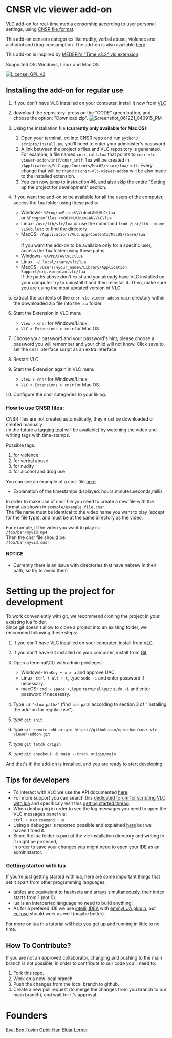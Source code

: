 # CNSR vlc viewer add-on

VLC add-on for real-time media censorship according to user personal settings,
using [CNSR file format](https://github.com/ophirhan/cnsr-file-format-specification).

This add-on censors categories like nudity, verbal abuse, violence and alchohol and drug consumption.
The add-on is also available [here](https://addons.videolan.org/p/1537958/).

This add-on is inspired by [MEDERI's "Time v3.2" vlc extension](https://addons.videolan.org/p/1154032/).

Supported OS: Windows, Linux and Mac OS.

[![License: GPL v3](https://img.shields.io/badge/License-GPLv3-blue.svg)](https://www.gnu.org/licenses/gpl-3.0)

## Installing the add-on for regular use

1. If you don't have VLC installed on your computer, install it now from [VLC](https://www.videolan.org/)
2. download the repository: press on the "CODE" green button, and choose the option: "Download zip".
![Screenshot_061221_040915_PM](https://user-images.githubusercontent.com/19567966/121777049-c8d80580-cb98-11eb-9ac7-6db63a0c518f.jpg)

3. Using the installation file <strong>(currently only available for Mac OS)</strong>:
    1. Open your terminal, cd into CNSR repo and run `python3 scripts/install.py`, you'll need to enter your administer's password
    2. A link between the project's files and VLC repository is generated. For example, a file named `cnsr_intf.lua` that points to `cnsr-vlc-viewer-addon/intf/cnsr_intf.lua` will be created in `/Applications/VLC.app/Contents/MacOS/share/lua/intf`. Every change that will be made in `cnsr-vlc-viewer-addon` will be also made to the installed extension.
    3. You can now jump to instruction #6, and also skip the entire "Setting up the project for development" section.
			       
4. If you want the add-on to be available for all the users of the 
    computer, access the `lua` folder using these paths:
   - Windows- `%ProgramFiles%\VideoLAN\VLC\lua`<br/>  or  `%ProgramFiles (x86)%\VideoLAN\VLC\lua`<br/>
   - Linux- `/usr/lib/vlc/lua` or use the command `find /usr/lib -iname VLSub.luac` to find the directory <br/>
   - MacOS- `/Applications/VLC.app/Contents/MacOS/share/lua`<br/>
     <br/>
   If you want the add-on to be available only for a specific user,
   access the `lua` folder using these paths:
   - Windows- `%APPDATA%\VLC\lua`<br/>
   - Linux- `~/.local/share/vlc/lua`<br/>
   - MacOS- `/Users/%your_name%/Library/Application Support/org.videolan.vlc/lua`<br/>
   If the paths above don't exist and you already have VLC installed on your computer try to uninstall it and then reinstall it. 
   Then, make sure you are using the most updated version of VLC.
  
5. Extract the contents of the `cnsr-vlc-viewer-addon-main` directory within the downloaded zip file into the `lua` folder.
6. Start the Extension in VLC menu
    - `View > cnsr` for Windows/Linux.
    - `VLC > Extensions > cnsr` for Mac OS.
7. Choose your password and your password's hint, please choose a password you will remember and your child will not know.
   Click save to set the cnsr interface script as an extra interface.
8. Restart VLC
9. Start the Extension again in VLC menu
    - `View > cnsr` for Windows/Linux.
    - `VLC > Extensions > cnsr` for Mac OS.
10. Configure the cnsr categories to your liking.

### How to use CNSR files:
CNSR files are not created automatically, they must be downloaded or created manually<br/>
(in the future a [tagging tool](https://github.com/ophirhan/cnsr-tagging-tool) will be available) 
by watching the video and writing tags with time-stamps.<br/>

Possible tags:<br/>
1. for violence<br/>
2. for verbal abuse<br/>
3. for nudity<br/>
4. for alcohol and drug use<br/>

You can see an example of a cnsr file [here](https://github.com/ophirhan/cnsr-vlc-viewer-addon/tree/main/example)<br/>
- Explanation of the timestamps displayed: hours:minutes:seconds,millis

In order to make use of cnsr file you need to create a new file with the format as shown in `example/example_file.cnsr`.<br/>
The file name must be identical to the video name you want to play (except for the file type), and must be at the same directory as the video.

For example, if the video you want to play is: <br>
`/foo/bar/myvid.mp4` <br>
Then the cnsr file should be: <br>
`/foo/bar/myvid.cnsr`

#### NOTICE
- Currently there is an issue with directories that have hebrew in their path, so try to avoid them


# Setting up the project for development
To work conveniently with git, we recommend cloning the project in your exsisting lua folder.<br/>
Since git doesn't allow to clone a project into an existing folder, we reccomend following these steps:

1. If you don't have VLC installed on your computer, install from [VLC](https://www.videolan.org/)

2. If you don't have Git installed on your computer, install from [Git](https://git-scm.com/downloads)

3. Open a terminal\CLI with admin privileges:
    - Windows- `WinKey + x > a` and approve UAC.
    - Linux- `ctrl + alt + t`, type `sudo -i` and enter password if necessary.
    - macOS- `cmd + space >`, type `terminal` type `sudo -i` and enter password if necessary.
    
4. Type `cd "<lua path>"` (find `lua path` according to section 3 of "Installing the add-on for regular use").
5. type `git init`
6. type `git remote add origin https://github.com/ophirhan/cnsr-vlc-viewer-addon.git`
7. type `git fetch origin`
8. type `git checkout -b main --track origin/main`

And that's it! the add-on is installed, and you are ready to start developing.<br/>

## Tips for developers
- To interact with VLC we use the API documented [here](http://git.videolan.org/?p=vlc/vlc-3.0.git;a=blob_plain;f=share/lua/README.txt).
- For more support you can search this [dedicated forum for scripting VLC with lua](https://forum.videolan.org/viewforum.php?f=29) and specificaly visit this [getting started thread](https://forum.videolan.org/viewtopic.php?f=29&t=98644).
- When debbuging in order to see the log messages you need to open the VLC messages panel via:<br/>
`ctrl + m` or `command + m`<br/>
- Using a debugger is reported possible and explained [here](https://forum.videolan.org/viewtopic.php?f=29&t=98644&p=460505#p460505) but we haven't tried it.
- Since the lua folder is part of the vlc installation directory and writing to it might be proteced,<br/>
in order to save your changes you might need to open your IDE as an administartor.<br/>
### Getting started with lua
If you're just getting started with lua, here are some important things that set it apart from other programming languages:<br/>
- tables are equivalent to hashsets and arrays simultaneously, their index starts from 1 (not 0).<br/>
- lua is an interperted language no need to build anything!<br/>
- As for a prefered IDE we use [intellij IDEA](https://www.jetbrains.com/idea/download/#section=windows) with [emmyLUA plugin](https://plugins.jetbrains.com/plugin/9768-emmylua), but [eclipse](https://www.eclipse.org/ldt/#installation) should work as well (maybe better).<br/>

For more on lua [this tutorial](https://www.tutorialspoint.com/lua/index.htm) will help you get up and running in little to no time.<br/>

## How To Contribute?

If you are not an approved collaborator, changing and pushing to the main branch is not possible, in order to contribute to our code you'll need to:

1. Fork this repo.
2. Work on a new local branch.
3. Push the changes from the local branch to github.
4. Create a new pull request (to merge the changes from you branch to our main branch), and wait for it's approval.

# Founders

[Eyal Ben Tovim](https://github.com/eyal1889) [Ophir Han](https://github.com/ophirhan) [Eldar Lerner](https://github.com/eldarlerner)

